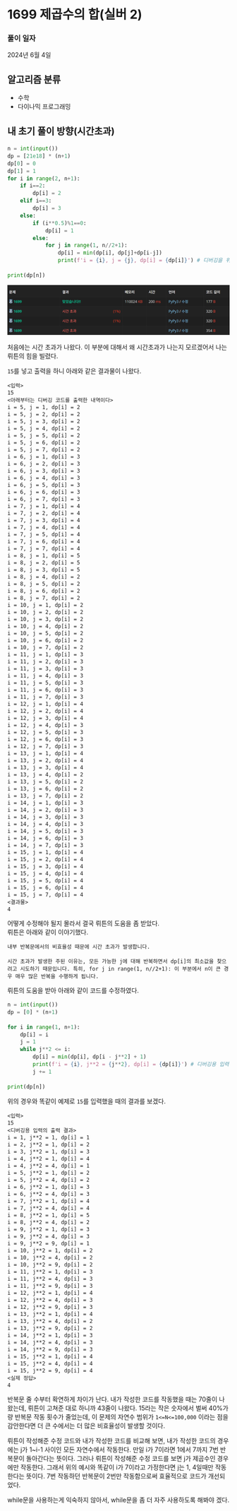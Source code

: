 # 1699 제곱수의 합(실버 2)

### 풀이 일자

2024년 6월 4일

## 알고리즘 분류

- 수학
- 다이나믹 프로그래밍

## 내 초기 풀이 방향(시간초과)

```python
n = int(input())
dp = [21e18] * (n+1)
dp[0] = 0
dp[1] = 1
for i in range(2, n+1):
    if i==2:
        dp[i] = 2
    elif i==3:
        dp[i] = 3
    else:
        if (i**0.5)%1==0:
            dp[i] = 1
        else:
            for j in range(1, n//2+1):
                dp[i] = min(dp[i], dp[j]+dp[i-j])
                print(f'i = {i}, j = {j}, dp[i] = {dp[i]}') # 디버깅을 위한 코드

print(dp[n])
```

![1699번 문제 채점내역](images/boj1699.png)

처음에는 시간 초과가 나왔다. 이 부분에 대해서 왜 시간초과가 나는지 모르겠어서 나는 뤼튼의 힘을 빌렸다.

`15`를 넣고 출력을 하니 아래와 같은 결과물이 나왔다.

```
<입력>
15
<아래부터는 디버깅 코드를 출력한 내역이다>
i = 5, j = 1, dp[i] = 2
i = 5, j = 2, dp[i] = 2
i = 5, j = 3, dp[i] = 2
i = 5, j = 4, dp[i] = 2
i = 5, j = 5, dp[i] = 2
i = 5, j = 6, dp[i] = 2
i = 5, j = 7, dp[i] = 2
i = 6, j = 1, dp[i] = 3
i = 6, j = 2, dp[i] = 3
i = 6, j = 3, dp[i] = 3
i = 6, j = 4, dp[i] = 3
i = 6, j = 5, dp[i] = 3
i = 6, j = 6, dp[i] = 3
i = 6, j = 7, dp[i] = 3
i = 7, j = 1, dp[i] = 4
i = 7, j = 2, dp[i] = 4
i = 7, j = 3, dp[i] = 4
i = 7, j = 4, dp[i] = 4
i = 7, j = 5, dp[i] = 4
i = 7, j = 6, dp[i] = 4
i = 7, j = 7, dp[i] = 4
i = 8, j = 1, dp[i] = 5
i = 8, j = 2, dp[i] = 5
i = 8, j = 3, dp[i] = 5
i = 8, j = 4, dp[i] = 2
i = 8, j = 5, dp[i] = 2
i = 8, j = 6, dp[i] = 2
i = 8, j = 7, dp[i] = 2
i = 10, j = 1, dp[i] = 2
i = 10, j = 2, dp[i] = 2
i = 10, j = 3, dp[i] = 2
i = 10, j = 4, dp[i] = 2
i = 10, j = 5, dp[i] = 2
i = 10, j = 6, dp[i] = 2
i = 10, j = 7, dp[i] = 2
i = 11, j = 1, dp[i] = 3
i = 11, j = 2, dp[i] = 3
i = 11, j = 3, dp[i] = 3
i = 11, j = 4, dp[i] = 3
i = 11, j = 5, dp[i] = 3
i = 11, j = 6, dp[i] = 3
i = 11, j = 7, dp[i] = 3
i = 12, j = 1, dp[i] = 4
i = 12, j = 2, dp[i] = 4
i = 12, j = 3, dp[i] = 4
i = 12, j = 4, dp[i] = 3
i = 12, j = 5, dp[i] = 3
i = 12, j = 6, dp[i] = 3
i = 12, j = 7, dp[i] = 3
i = 13, j = 1, dp[i] = 4
i = 13, j = 2, dp[i] = 4
i = 13, j = 3, dp[i] = 4
i = 13, j = 4, dp[i] = 2
i = 13, j = 5, dp[i] = 2
i = 13, j = 6, dp[i] = 2
i = 13, j = 7, dp[i] = 2
i = 14, j = 1, dp[i] = 3
i = 14, j = 2, dp[i] = 3
i = 14, j = 3, dp[i] = 3
i = 14, j = 4, dp[i] = 3
i = 14, j = 5, dp[i] = 3
i = 14, j = 6, dp[i] = 3
i = 14, j = 7, dp[i] = 3
i = 15, j = 1, dp[i] = 4
i = 15, j = 2, dp[i] = 4
i = 15, j = 3, dp[i] = 4
i = 15, j = 4, dp[i] = 4
i = 15, j = 5, dp[i] = 4
i = 15, j = 6, dp[i] = 4
i = 15, j = 7, dp[i] = 4
<결과물>
4
```

어떻게 수정해야 될지 몰라서 결국 뤼튼의 도움을 좀 받았다.<br/>
뤼튼은 아래와 같이 이야기했다.

```
내부 반복문에서의 비효율성 때문에 시간 초과가 발생합니다.

시간 초과가 발생한 주된 이유는, 모든 가능한 j에 대해 반복하면서 dp[i]의 최소값을 찾으려고 시도하기 때문입니다. 특히, for j in range(1, n//2+1): 이 부분에서 n이 큰 경우 매우 많은 반복을 수행하게 됩니다.
```

뤼튼의 도움을 받아 아래와 같이 코드를 수정하였다.

```python
n = int(input())
dp = [0] * (n+1)

for i in range(1, n+1):
    dp[i] = i
    j = 1
    while j**2 <= i:
        dp[i] = min(dp[i], dp[i - j**2] + 1)
        print(f'i = {i}, j**2 = {j**2}, dp[i] = {dp[i]}') # 디버깅용 입력
        j += 1

print(dp[n])
```

위의 경우와 똑같이 예제로 `15`를 입력했을 때의 결과를 보겠다.

```
<입력>
15
<디버깅용 입력의 출력 결과>
i = 1, j**2 = 1, dp[i] = 1
i = 2, j**2 = 1, dp[i] = 2
i = 3, j**2 = 1, dp[i] = 3
i = 4, j**2 = 1, dp[i] = 4
i = 4, j**2 = 4, dp[i] = 1
i = 5, j**2 = 1, dp[i] = 2
i = 5, j**2 = 4, dp[i] = 2
i = 6, j**2 = 1, dp[i] = 3
i = 6, j**2 = 4, dp[i] = 3
i = 7, j**2 = 1, dp[i] = 4
i = 7, j**2 = 4, dp[i] = 4
i = 8, j**2 = 1, dp[i] = 5
i = 8, j**2 = 4, dp[i] = 2
i = 9, j**2 = 1, dp[i] = 3
i = 9, j**2 = 4, dp[i] = 3
i = 9, j**2 = 9, dp[i] = 1
i = 10, j**2 = 1, dp[i] = 2
i = 10, j**2 = 4, dp[i] = 2
i = 10, j**2 = 9, dp[i] = 2
i = 11, j**2 = 1, dp[i] = 3
i = 11, j**2 = 4, dp[i] = 3
i = 11, j**2 = 9, dp[i] = 3
i = 12, j**2 = 1, dp[i] = 4
i = 12, j**2 = 4, dp[i] = 3
i = 12, j**2 = 9, dp[i] = 3
i = 13, j**2 = 1, dp[i] = 4
i = 13, j**2 = 4, dp[i] = 2
i = 13, j**2 = 9, dp[i] = 2
i = 14, j**2 = 1, dp[i] = 3
i = 14, j**2 = 4, dp[i] = 3
i = 14, j**2 = 9, dp[i] = 3
i = 15, j**2 = 1, dp[i] = 4
i = 15, j**2 = 4, dp[i] = 4
i = 15, j**2 = 9, dp[i] = 4
<실제 정답>
4
```

반복문 줄 수부터 확연하게 차이가 난다. 내가 작성한 코드를 작동했을 때는 70줄이 나왔는데, 뤼튼이 고쳐준 대로 하니까 43줄이 나왔다. 15라는 작은 숫자에서 벌써 40%가량 반복문 작동 횟수가 줄었는데, 이 문제의 자연수 범위가 `1<=N<=100,000` 이라는 점을 감안한다면 더 큰 수에서는 더 많은 비효율성이 발생할 것이다.

뤼튼이 작성해준 수정 코드와 내가 작성한 코드를 비교해 보면, 내가 작성한 코드의 경우에는 j가 1~i-1 사이인 모든 자연수에서 작동한다. 만일 i가 7이라면 1에서 7까지 7번 반복문이 돌아간다는 뜻이다. 그러나 뤼튼이 작성해준 수정 코드를 보면 j가 제곱수인 경우에만 작동한다. 그래서 위의 예시와 똑같이 i가 7이라고 가정한다면 j는 1, 4일때만 작동한다는 뜻이다. 7번 작동하던 반복문이 2번만 작동함으로써 효율적으로 코드가 개선되었다.

while문을 사용하는게 익숙하지 않아서, while문을 좀 더 자주 사용하도록 해봐야 겠다.
